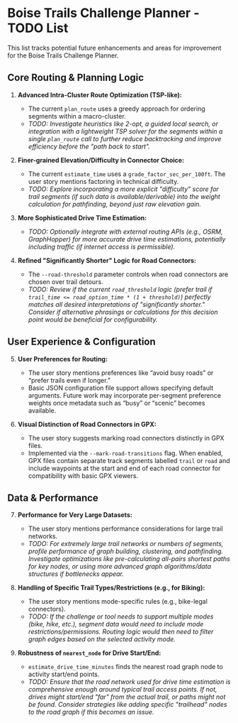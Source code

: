 # Boise Trails Challenge Planner - TODO List

This list tracks potential future enhancements and areas for improvement for the Boise Trails Challenge Planner.

## Core Routing & Planning Logic

1.  **Advanced Intra-Cluster Route Optimization (TSP-like):**
    *   The current `plan_route` uses a greedy approach for ordering segments within a macro-cluster.
    *   *TODO: Investigate heuristics like 2-opt, a guided local search, or integration with a lightweight TSP solver for the segments within a single `plan_route` call to further reduce backtracking and improve efficiency before the "path back to start".*

2.  **Finer-grained Elevation/Difficulty in Connector Choice:**
    *   The current `estimate_time` uses a `grade_factor_sec_per_100ft`. The user story mentions factoring in technical difficulty.
    *   *TODO: Explore incorporating a more explicit "difficulty" score for trail segments (if such data is available/derivable) into the weight calculation for pathfinding, beyond just raw elevation gain.*

3.  **More Sophisticated Drive Time Estimation:**
    *   *TODO: Optionally integrate with external routing APIs (e.g., OSRM, GraphHopper) for more accurate drive time estimations, potentially including traffic (if internet access is permissible).*

4.  **Refined "Significantly Shorter" Logic for Road Connectors:**
    *   The `--road-threshold` parameter controls when road connectors are chosen over trail detours.
    *   *TODO: Review if the current `road_threshold` logic (prefer trail if `trail_time <= road_option_time * (1 + threshold)`) perfectly matches all desired interpretations of "significantly shorter." Consider if alternative phrasings or calculations for this decision point would be beneficial for configurability.*

## User Experience & Configuration

5.  **User Preferences for Routing:**
    *   The user story mentions preferences like “avoid busy roads” or “prefer trails even if longer.”
    *   Basic JSON configuration file support allows specifying default arguments. Future work may incorporate per-segment preference weights once metadata such as “busy” or “scenic” becomes available.

6.  **Visual Distinction of Road Connectors in GPX:**
    *   The user story suggests marking road connectors distinctly in GPX files.
    *   Implemented via the ``--mark-road-transitions`` flag. When enabled, GPX files
        contain separate track segments labelled ``trail`` or ``road`` and include
        waypoints at the start and end of each road connector for compatibility with
        basic GPX viewers.

## Data & Performance

7.  **Performance for Very Large Datasets:**
    *   The user story mentions performance considerations for large trail networks.
    *   *TODO: For extremely large trail networks or numbers of segments, profile performance of graph building, clustering, and pathfinding. Investigate optimizations like pre-calculating all-pairs shortest paths for key nodes, or using more advanced graph algorithms/data structures if bottlenecks appear.*

8.  **Handling of Specific Trail Types/Restrictions (e.g., for Biking):**
    *   The user story mentions mode-specific rules (e.g., bike-legal connectors).
    *   *TODO: If the challenge or tool needs to support multiple modes (bike, hike, etc.), segment data would need to include mode restrictions/permissions. Routing logic would then need to filter graph edges based on the selected activity mode.*

9.  **Robustness of `nearest_node` for Drive Start/End:**
    *   `estimate_drive_time_minutes` finds the nearest road graph node to activity start/end points.
    *   *TODO: Ensure that the road network used for drive time estimation is comprehensive enough around typical trail access points. If not, drives might start/end "far" from the actual trail, or paths might not be found. Consider strategies like adding specific "trailhead" nodes to the road graph if this becomes an issue.*
